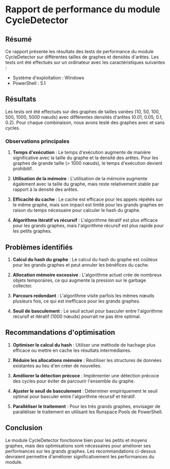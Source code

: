 # Rapport de performance du module CycleDetector

## Résumé

Ce rapport présente les résultats des tests de performance du module CycleDetector sur différentes tailles de graphes et densités d'arêtes. Les tests ont été effectués sur un ordinateur avec les caractéristiques suivantes :

- Système d'exploitation : Windows
- PowerShell : 5.1

## Résultats

Les tests ont été effectués sur des graphes de tailles variées (10, 50, 100, 500, 1000, 5000 nœuds) avec différentes densités d'arêtes (0.01, 0.05, 0.1, 0.2). Pour chaque combinaison, nous avons testé des graphes avec et sans cycles.

### Observations principales

1. **Temps d'exécution** : Le temps d'exécution augmente de manière significative avec la taille du graphe et la densité des arêtes. Pour les graphes de grande taille (> 1000 nœuds), le temps d'exécution devient prohibitif.

2. **Utilisation de la mémoire** : L'utilisation de la mémoire augmente également avec la taille du graphe, mais reste relativement stable par rapport à la densité des arêtes.

3. **Efficacité du cache** : Le cache est efficace pour les appels répétés sur le même graphe, mais son impact est limité pour les grands graphes en raison du temps nécessaire pour calculer le hash du graphe.

4. **Algorithme itératif vs récursif** : L'algorithme itératif est plus efficace pour les grands graphes, mais l'algorithme récursif est plus rapide pour les petits graphes.

## Problèmes identifiés

1. **Calcul du hash du graphe** : Le calcul du hash du graphe est coûteux pour les grands graphes et peut annuler les bénéfices du cache.

2. **Allocation mémoire excessive** : L'algorithme actuel crée de nombreux objets temporaires, ce qui augmente la pression sur le garbage collector.

3. **Parcours redondant** : L'algorithme visite parfois les mêmes nœuds plusieurs fois, ce qui est inefficace pour les grands graphes.

4. **Seuil de basculement** : Le seuil actuel pour basculer entre l'algorithme récursif et itératif (1000 nœuds) pourrait ne pas être optimal.

## Recommandations d'optimisation

1. **Optimiser le calcul du hash** : Utiliser une méthode de hachage plus efficace ou mettre en cache les résultats intermédiaires.

2. **Réduire les allocations mémoire** : Réutiliser les structures de données existantes au lieu d'en créer de nouvelles.

3. **Améliorer la détection précoce** : Implémenter une détection précoce des cycles pour éviter de parcourir l'ensemble du graphe.

4. **Ajuster le seuil de basculement** : Déterminer empiriquement le seuil optimal pour basculer entre l'algorithme récursif et itératif.

5. **Paralléliser le traitement** : Pour les très grands graphes, envisager de paralléliser le traitement en utilisant les Runspace Pools de PowerShell.

## Conclusion

Le module CycleDetector fonctionne bien pour les petits et moyens graphes, mais des optimisations sont nécessaires pour améliorer ses performances sur les grands graphes. Les recommandations ci-dessus devraient permettre d'améliorer significativement les performances du module.
